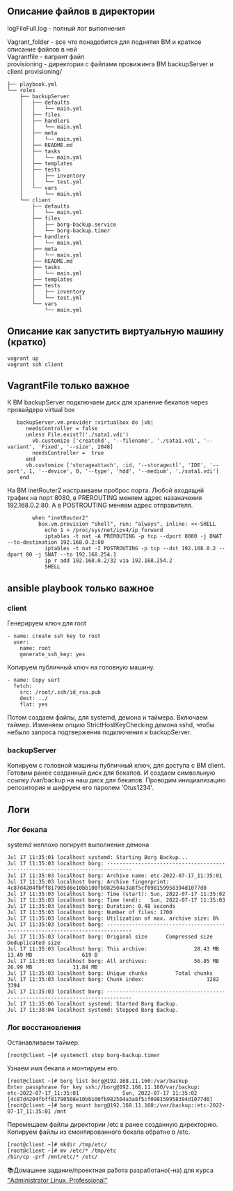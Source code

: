 ## Описание файлов в директории
logFileFull.log - полный лог выполнения  

Vagrant_folder - все что понадобится для поднятия ВМ и краткое описание файлов в ней  
Vagrantfile - вагрант файл  
provisioning - директория с файлами провижинга ВМ backupServer и client
provisioning/
```
├── playbook.yml
└── roles
    ├── backupServer
    │   ├── defaults
    │   │   └── main.yml
    │   ├── files
    │   ├── handlers
    │   │   └── main.yml
    │   ├── meta
    │   │   └── main.yml
    │   ├── README.md
    │   ├── tasks
    │   │   └── main.yml
    │   ├── templates
    │   ├── tests
    │   │   ├── inventory
    │   │   └── test.yml
    │   └── vars
    │       └── main.yml
    └── client
        ├── defaults
        │   └── main.yml
        ├── files
        │   ├── borg-backup.service
        │   └── borg-backup.timer
        ├── handlers
        │   └── main.yml
        ├── meta
        │   └── main.yml
        ├── README.md
        ├── tasks
        │   └── main.yml
        ├── templates
        ├── tests
        │   ├── inventory
        │   └── test.yml
        └── vars
            └── main.yml
```

## Описание как запустить виртуальную машину (кратко)
```
vagrant up
vagrant ssh client
```

## VagrantFile только важное
К ВМ backupServer подключаем диск для хранение бекапов через провайдера virtual box
```
   backupServer.vm.provider :virtualbox do |vb|
      needsController = false
      unless File.exist?('./sata1.vdi')
        vb.customize ['createhd', '--filename', './sata1.vdi', '--variant', 'Fixed', '--size', 2048]
        needsController =  true
      end
      vb.customize ['storageattach', :id, '--storagectl', 'IDE', '--port', 1, '--device', 0, '--type', 'hdd', '--medium', './sata1.vdi']
    end
```
На ВМ inetRouter2 настраиваем проброс порта. Любой входящий трафик на порт 8080, в PREROUTING меняем адрес назаначения 192.168.0.2:80. А в POSTROUTING меняем адрес отправителя.
```
        when "inetRouter2"
          box.vm.provision "shell", run: "always", inline: <<-SHELL
            echo 1 > /proc/sys/net/ipv4/ip_forward
            iptables -t nat -A PREROUTING -p tcp --dport 8080 -j DNAT --to-destination 192.168.0.2:80
            iptables -t nat -I POSTROUTING -p tcp --dst 192.168.0.2 --dport 80 -j SNAT --to 192.168.254.1
            ip r add 192.168.0.2/32 via 192.168.254.2
            SHELL
```

## ansible playbook только важное
### client
Генерируем ключ для root
```
- name: create ssh key to root
  user:
    name: root
    generate_ssh_key: yes
```
Копируем публичный ключ на головную машину.
```
- name: Copy sert
  fetch:
    src: /root/.ssh/id_rsa.pub
    dest: ../
    flat: yes
```
Потом создаем файлы, для systemd, демона и таймера. Включаем таймер. Изменяем опцию StrictHostKeyChecking демона sshd, чтобы небыло запроса подтвержения подключения к backupServer.

### backupServer
Копируем с головной машины публичный ключ, для доступа с ВМ client. Готовим ранее созданный диск для бекапов. И создаем символьную ссылку /var/backup на наш диск для бекапов. Проводим инициализацию репозитория и шифруем его паролем 'Otus1234'.

## Логи
### Лог бекапа
systemd неплохо логирует выполнение демона
```
Jul 17 11:35:01 localhost systemd: Starting Borg Backup...
Jul 17 11:35:03 localhost borg: ------------------------------------------------------------------------------
Jul 17 11:35:03 localhost borg: Archive name: etc-2022-07-17_11:35:01
Jul 17 11:35:03 localhost borg: Archive fingerprint: 4c87d4204fbff81790508e10bb100fb982504a3a8f5cf098159958394d1077d0
Jul 17 11:35:03 localhost borg: Time (start): Sun, 2022-07-17 11:35:02
Jul 17 11:35:03 localhost borg: Time (end):   Sun, 2022-07-17 11:35:03
Jul 17 11:35:03 localhost borg: Duration: 0.48 seconds
Jul 17 11:35:03 localhost borg: Number of files: 1700
Jul 17 11:35:03 localhost borg: Utilization of max. archive size: 0%
Jul 17 11:35:03 localhost borg: ------------------------------------------------------------------------------
Jul 17 11:35:03 localhost borg: Original size      Compressed size    Deduplicated size
Jul 17 11:35:03 localhost borg: This archive:               28.43 MB             13.49 MB                619 B
Jul 17 11:35:03 localhost borg: All archives:               56.85 MB             26.99 MB             11.84 MB
Jul 17 11:35:03 localhost borg: Unique chunks         Total chunks
Jul 17 11:35:03 localhost borg: Chunk index:                    1282                 3394
Jul 17 11:35:03 localhost borg: ------------------------------------------------------------------------------
Jul 17 11:35:06 localhost systemd: Started Borg Backup.
Jul 17 11:38:04 localhost systemd: Stopped Borg Backup.
```
### Лог восстановления
Останавливаем таймер.
```
[root@client ~]# systemctl stop borg-backup.timer
```
Узнаем имя бекапа и монтируем его.
```
[root@client ~]# borg list borg@192.168.11.160:/var/backup
Enter passphrase for key ssh://borg@192.168.11.160/var/backup:
etc-2022-07-17_11:35:01              Sun, 2022-07-17 11:35:02 [4c87d4204fbff81790508e10bb100fb982504a3a8f5cf098159958394d1077d0]
[root@client ~]# borg mount borg@192.168.11.160:/var/backup::etc-2022-07-17_11:35:01 /mnt
```
Перемещаем файлы директории /etc в ранее созданную директорию. Копируем файлы из смонтированного бекапа обратно в /etc.
```
[root@client ~]# mkdir /tmp/etc/
[root@client ~]# mv /etc/* /tmp/etc
/bin/cp -prf /mnt/etc/* /etc/
```

📚Домашнее задание/проектная работа разработано(-на) для курса ["Administrator Linux. Professional"](https://otus.ru/lessons/linux-professional/)